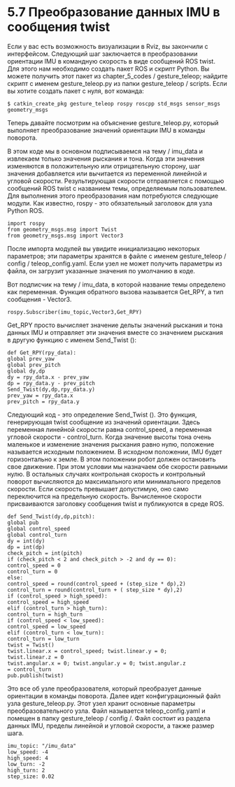 # 5.7 Преобразование данных IMU в сообщения twist

Если у вас есть возможность визуализации в Rviz, вы закончили с интерфейсом. Следующий шаг заключается в преобразовании ориентации IMU в командную скорость в виде сообщений ROS twist. Для этого нам необходимо создать пакет ROS и скрипт Python. Вы можете получить этот пакет из chapter\_5\_codes / gesture\_teleop; найдите скрипт с именем gesture\_teleop.py из папки gesture\_teleop / scripts. Если вы хотите создать пакет с нуля, вот команда:

```text
$ catkin_create_pkg gesture_teleop rospy roscpp std_msgs sensor_msgs
geometry_msgs
```

Теперь давайте посмотрим на объяснение gesture\_teleop.py, который выполняет преобразование значений ориентации IMU в команды поворота.

В этом коде мы в основном подписываемся на тему / imu\_data и извлекаем только значения рыскания и тона. Когда эти значения изменяются в положительную или отрицательную сторону, шаг значения добавляется или вычитается из переменной линейной и угловой скорости. Результирующая скорости отправляется с помощью сообщений ROS twist с названием темы, определяемым пользователем. Для выполнения этого преобразования нам потребуются следующие модули. Как известно, rospy - это обязательный заголовок для узла Python ROS.

```text
import rospy
from geometry_msgs.msg import Twist
from geometry_msgs.msg import Vector3
```

После импорта модулей вы увидите инициализацию некоторых параметров; эти параметры хранятся в файле с именем gesture\_teleop / config / teleop\_config.yaml. Если узел не может получить параметры из файла, он загрузит указанные значения по умолчанию в коде.

Вот подписчик на тему / imu\_data, в которой название темы определено как переменная. Функция обратного вызова называется Get\_RPY, а тип сообщения - Vector3.

```text
rospy.Subscriber(imu_topic,Vector3,Get_RPY)
```

Get\_RPY просто вычисляет значение дельты значений рыскания и тона данных IMU и отправляет эти значения вместе со значением рыскания в другую функцию с именем Send\_Twist \(\):

```text
def Get_RPY(rpy_data):
global prev_yaw
global prev_pitch
global dy,dp
dy = rpy_data.x - prev_yaw
dp = rpy_data.y - prev_pitch
Send_Twist(dy,dp,rpy_data.y)
prev_yaw = rpy_data.x
prev_pitch = rpy_data.y
```

Следующий код - это определение Send\_Twist \(\). Это функция, генерирующая twist сообщение из значений ориентации. Здесь переменная линейной скорости равна control\_speed, а переменная угловой скорости - control\_turn. Когда значение высоты тона очень маленькое и изменение значения рыскания равно нулю, положение называется исходным положением. В исходном положении, IMU будет горизонтально к земле. В этом положении робот должен остановить свое движение. При этом условии мы назначаем обе скорости равными нулю. В остальных случаях контрольная скорость и контрольный поворот вычисляются до максимального или минимального пределов скорости. Если скорость превышает допустимую, оно само переключится на предельную скорость. Вычисленное скорости присваиваются заголовку сообщения twist и публикуются в среде ROS.

```text
def Send_Twist(dy,dp,pitch):
global pub
global control_speed
global control_turn
dy = int(dy)
dp = int(dp)
check_pitch = int(pitch)
if (check_pitch < 2 and check_pitch > -2 and dy == 0):
control_speed = 0
control_turn = 0
else:
control_speed = round(control_speed + (step_size * dp),2)
control_turn = round(control_turn + ( step_size * dy),2)
if (control_speed > high_speed):
control_speed = high_speed
elif (control_turn > high_turn):
control_turn = high_turn
if (control_speed < low_speed):
control_speed = low_speed
elif (control_turn < low_turn):
control_turn = low_turn
twist = Twist()
twist.linear.x = control_speed; twist.linear.y = 0;
twist.linear.z = 0
twist.angular.x = 0; twist.angular.y = 0; twist.angular.z
= control_turn
pub.publish(twist)
```

Это все об узле преобразователя, который преобразует данные ориентации в команды поворота. Далее идет конфигурационный файл узла gesture\_teleop.py. Этот узел хранит основные параметры преобразовательного узла. Файл называется teleop\_config.yaml и помещен в папку gesture\_teleop / config /. Файл состоит из раздела данных IMU, пределы линейной и угловой скорости, а также размер шага.

```text
imu_topic: "/imu_data"
low_speed: -4
high_speed: 4
low_turn: -2
high_turn: 2
step_size: 0.02
```



